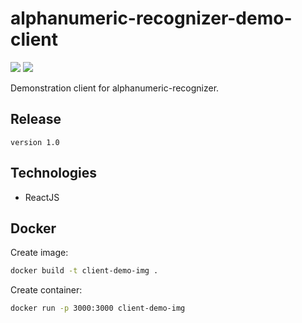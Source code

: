 # alphanumeric-recognizer-demo-client
![](https://shields.io/badge/ReactJS-yellow) ![](https://shields.io/badge/v1.0-purple)

Demonstration client for alphanumeric-recognizer.

## Release

`
version 1.0
`

## Technologies

- ReactJS

## Docker

Create image:
```bash
docker build -t client-demo-img .
```

Create container:
```bash
docker run -p 3000:3000 client-demo-img
```